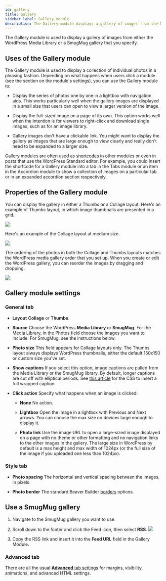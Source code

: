```yaml
---
id: gallery
title: Gallery
sidebar_label: Gallery module
description: The Gallery module displays a gallery of images from the Media Library or SmugMug. Clicking a gallery image opens it in a lightbox.
---
```


The Gallery module is used to display a gallery of images from either the
WordPress Media Library or a SmugMug gallery that you specify.

## Uses of the Gallery module

The Gallery module is used to display a collection of individual photos in a
pleasing fashion. Depending on what happens when users click a module (see the
section on the module's settings), you can use the Gallery module to:

- Display the series of photos one by one in a lightbox with navigation aids.
  This works particularly well when the gallery images are displayed in a small
  size that users can open to view a larger version of the image.

- Display the full-sized image on a page of its own.
  This option works well when the intention is for viewers to right-click and
  download single images, such as for an image library.

- Gallery images don't have a clickable link.
  You might want to display the gallery as images that are large enough to view
  clearly and really don't need to be expanded to a larger size.

Gallery modules are often used as [shortcodes](user-interface/tools-menu.md#keyboard-shortcuts) in other modules or even in posts that use the
WordPress Standard editor. For example, you could insert the shortcode for a
Gallery module into a tab in the Tabs module or an item in the Accordion
module to show a collection of images on a particular tab or in an expanded
accordion section respectively.

## Properties of the Gallery module

You can display the gallery in either a Thumbs or a Collage layout. Here's an
example of Thumbs layout, in which image thumbnails are presented in a grid.

![](/img/gallery-1.jpg)

Here's an example of the Collage layout at medium size.

![](/img/gallery-2.jpg)

The ordering of the photos in both the Collage and Thumbs layouts matches the
WordPress media gallery order that you set up. When you create or edit the
WordPress gallery, you can reorder the images by dragging and dropping.

![](/img/gallery-3.jpg)

## Gallery module settings

### General tab

- **Layout**
  **Collage** or **Thumbs**.

- **Source**
  Choose the WordPress **Media Library** or **SmugMug**. For the Media Library,
  in the Photos field choose the images you want to include. For SmugMug, see
  the instructions below.

- **Photo size**
  This field appears for Collage layouts only. The Thumbs layout always displays
  WordPress thumbnails, either the default 150x150 or custom size you've set.

- **Show captions**
  If you select this option, image captions are pulled from the Media Library or
  the SmugMug library. By default, longer captions are cut off with elliptical
  periods. See [this article](/beaver-builder/layouts/modules/photo/display-full-captions-under-photos.md) for the CSS to insert a full wrapped caption.

- **Click action**
  Specify what happens when an image is clicked:

  - **None**
    No action.

  - **Lightbox**
    Open the image in a lightbox with Previous and Next arrows. You can choose the
    max size on devices large enough to display it.

  - **Photo link**
    Use the image URL to open a large-sized image displayed on a page with no
    theme or other formatting and no navigation links to the other images in the
    gallery. The large size in WordPress by default is a max height and max width
    of 1024px (or the full size of the image if you uploaded one less than
    1024px).

### Style tab

- **Photo spacing**
  The horizontal and vertical spacing between the images, in pixels.

- **Photo border**
  The standard Beaver Builder [borders](../../../basics/border.md) options.

## Use a SmugMug gallery

1. Navigate to the SmugMug gallery you want to use.
2. Scroll down to the footer and click the Feed icon, then select **RSS**.
   ![](/img/gallery-4.png)

3. Copy the RSS link and insert it into the **Feed URL** field in the Gallery Module.

### Advanced tab

There are all the usual [**Advanced** tab settings](/beaver-builder/layouts/advanced-tab/index.md) for margins, visibility, animations, and advanced HTML settings.

